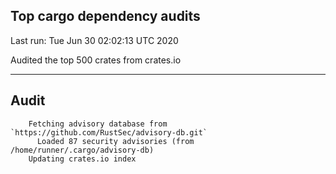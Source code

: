 Top cargo dependency audits
----


Last run:   Tue Jun 30 02:02:13 UTC 2020

Audited the top 500 crates from crates.io

----

## Audit

```
    Fetching advisory database from `https://github.com/RustSec/advisory-db.git`
      Loaded 87 security advisories (from /home/runner/.cargo/advisory-db)
    Updating crates.io index
```

